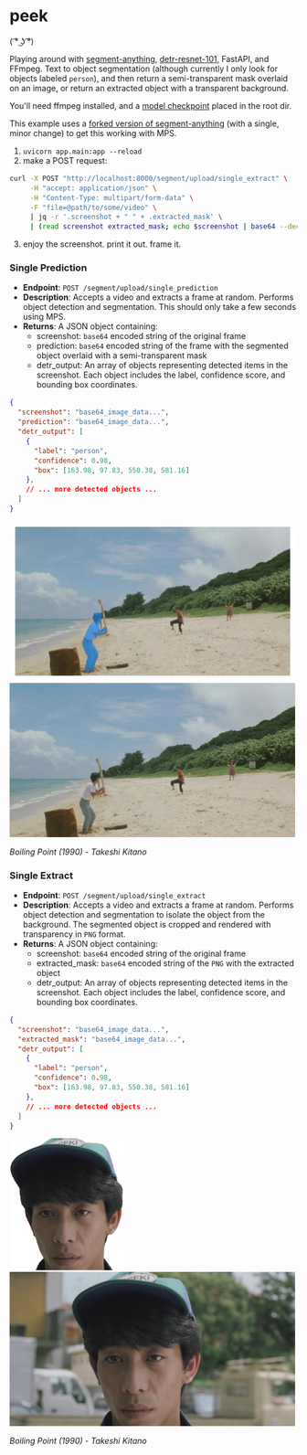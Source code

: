 # peek
( ͡° ͜ʖ ͡°)	

Playing around with [segment-anything](https://github.com/facebookresearch/segment-anything), [detr-resnet-101](https://huggingface.co/facebook/detr-resnet-101), FastAPI, and FFmpeg. Text to object segmentation (although currently I only look for objects labeled `person`), and then return a semi-transparent mask overlaid on an image, or return an extracted object with a transparent background.

You'll need ffmpeg installed, and a [model checkpoint](https://github.com/facebookresearch/segment-anything#model-checkpoints) placed in the root dir.

This example uses a [forked version of segment-anything](https://github.com/0v00/segment-anything) (with a single, minor change) to get this working with MPS.

1. `uvicorn app.main:app --reload`
2. make a POST request:
```bash
curl -X POST "http://localhost:8000/segment/upload/single_extract" \
     -H "accept: application/json" \
     -H "Content-Type: multipart/form-data" \
     -F "file=@path/to/some/video" \
     | jq -r '.screenshot + " " + .extracted_mask' \
     | (read screenshot extracted_mask; echo $screenshot | base64 --decode > screenshot.jpg; echo $prediction | base64 --decode > extracted_mask.png)
```
3. enjoy the screenshot. print it out. frame it.


### Single Prediction

- **Endpoint**: `POST /segment/upload/single_prediction`
- **Description**: Accepts a video and extracts a frame at random. Performs object detection and segmentation. This should only take a few seconds using MPS.
- **Returns**: A JSON object containing:
    - screenshot: `base64` encoded string of the original frame
    - prediction: `base64` encoded string of the frame with the segmented object overlaid with a semi-transparent mask
    - detr_output: An array of objects representing detected items in the screenshot. Each object includes the label, confidence score, and bounding box coordinates.

```json
{
  "screenshot": "base64_image_data...",
  "prediction": "base64_image_data...",
  "detr_output": [
    {
      "label": "person",
      "confidence": 0.98,
      "box": [163.98, 97.83, 550.38, 581.16]
    },
    // ... more detected objects ...
  ]
}
```

<img src="prediction.jpg" alt="single prediction mask" width="500"/>
<img src="screenshot.jpg" alt="original screenshot" width="500"/>

_*Boiling Point (1990) - Takeshi Kitano*_

### Single Extract

- **Endpoint**: `POST /segment/upload/single_extract`
- **Description**: Accepts a video and extracts a frame at random. Performs object detection and segmentation to isolate the object from the background. The segmented object is cropped and rendered with transparency in `PNG` format.
- **Returns**: A JSON object containing:
    - screenshot: `base64` encoded string of the original frame
    - extracted_mask: `base64` encoded string of the `PNG` with the extracted object
    - detr_output: An array of objects representing detected items in the screenshot. Each object includes the label, confidence score, and bounding box coordinates.

```json
{
  "screenshot": "base64_image_data...",
  "extracted_mask": "base64_image_data...",
  "detr_output": [
    {
      "label": "person",
      "confidence": 0.98,
      "box": [163.98, 97.83, 550.38, 581.16]
    },
    // ... more detected objects ...
  ]
}
```

<img src="extracted.png" alt="extracted prediction" width="200"/>
<img src="extracted.jpg" alt="original screenshot" width="500"/>

_*Boiling Point (1990) - Takeshi Kitano*_